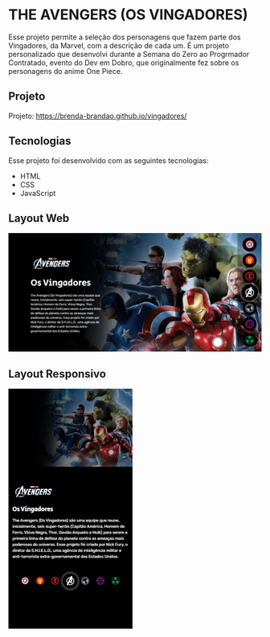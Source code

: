 # THE AVENGERS (OS VINGADORES)

Esse projeto permite a seleção dos personagens que fazem parte dos Vingadores, da Marvel, com a descrição de cada um. É um projeto personalizado que desenvolvi durante a Semana do Zero ao Progrmador Contratado, evento do Dev em Dobro, que originalmente fez sobre os personagens do anime One Piece.

## Projeto

Projeto: https://brenda-brandao.github.io/vingadores/

## Tecnologias

Esse projeto foi desenvolvido com as seguintes tecnologias:

- HTML
- CSS
- JavaScript

## Layout Web

![Projeto Vingadores](https://github.com/brenda-brandao/vingadores/blob/main/src/imagens/projeto-vingadores-web.png)

## Layout Responsivo

![Projeto Vingadores Responsivo](https://github.com/brenda-brandao/vingadores/blob/main/src/imagens/projeto-vingadores-responsivo.png)

